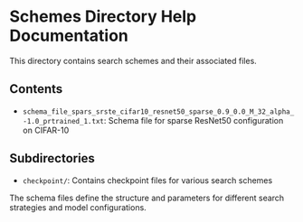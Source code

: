 # Schemes Directory Help Documentation

This directory contains search schemes and their associated files.

## Contents

- `schema_file_spars_srste_cifar10_resnet50_sparse_0.9_0.0_M_32_alpha_-1.0_prtrained_1.txt`: Schema file for sparse ResNet50 configuration on CIFAR-10

## Subdirectories

- `checkpoint/`: Contains checkpoint files for various search schemes

The schema files define the structure and parameters for different search strategies and model configurations. 